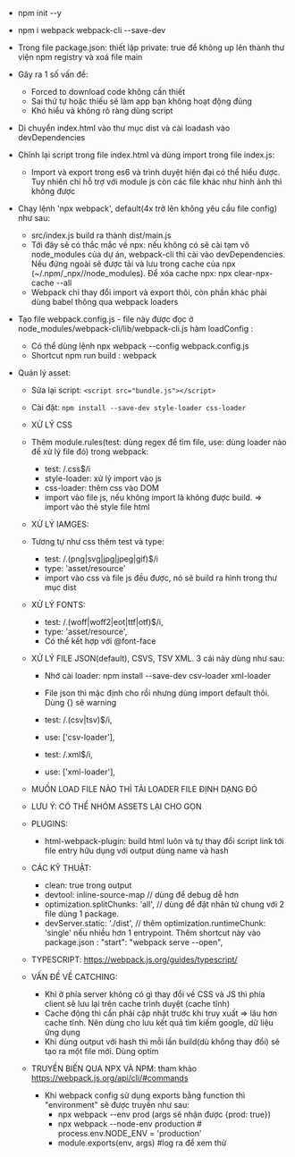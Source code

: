 - npm init --y
- npm i webpack webpack-cli --save-dev 
- Trong file package.json: thiết lập private: true để không up lên thành thư viện npm registry và xoá file main

- Gây ra 1 số vấn đề: 
   - Forced to download code không cần thiết
   - Sai thứ tự hoặc thiếu sẽ làm app bạn không hoạt động đúng 
   - Khó hiểu và không rõ ràng dùng script

- Di chuyển index.html vào thư mục dist và cài loadash vào devDependencies
- Chỉnh lại script trong file index.html và dùng import trong file index.js:
   - Import và export trong es6 và trình duyệt hiện đại có thể hiểu được. Tuy nhiên chỉ hỗ trợ với module js còn các file khác như hình ảnh thì không được
- Chạy lệnh 'npx webpack', default(4x trở lên không yêu cầu file config) như sau:
   - src/index.js build ra thành dist/main.js
   - Tới đây sẽ có thắc mắc về npx: nếu không có sẽ cài tạm vô node_modules của dự án, webpack-cli thì cài vào devDependencies. Nếu đứng ngoài sẽ được tải và lưu trong cache của npx (~/.npm/_npx/<hash>/node_modules). Để xóa cache npx: npx clear-npx-cache --all
   - Webpack chỉ thay đổi import và export thôi, còn phần khác phải dùng babel thông qua webpack loaders 

- Tạo file webpack.config.js - file này được đọc ở node_modules/webpack-cli/lib/webpack-cli.js hàm loadConfig :
   - Có thể dùng lệnh npx webpack --config webpack.config.js
   - Shortcut npm run build : webpack


- Quản lý asset: 
   - Sửa lại script: `<script src="bundle.js"></script>`
   - Cài đặt: `npm install --save-dev style-loader css-loader`
   
   - XỬ LÝ CSS
   - Thêm module.rules(test: dùng regex để tìm file, use: dùng loader nào để xử lý file đó) trong webpack:
      - test: /\.css$/i
      - style-loader: xử lý import vào js
      - css-loader: thêm css vào DOM  
      - import vào file js, nếu không import là không được build. => import vào thẻ style file html

   -  XỬ LÝ IAMGES:
   - Tương tự như css thêm test và type:
      - test: /\.(png|svg|jpg|jpeg|gif)$/i
      - type: 'asset/resource'
      - import vào css và file js đều được, nó sẽ build ra hình trong thư mục dist

   - XỬ LÝ FONTS:
      - test: /\.(woff|woff2|eot|ttf|otf)$/i,
      - type: 'asset/resource',
      - Có thể kết hợp với @font-face

   - XỬ LÝ FILE JSON(default), CSVS, TSV XML. 3 cái này dùng như sau:
      - Nhớ cài loader: npm install --save-dev csv-loader xml-loader
      - File json thì mặc định cho rồi nhưng dùng import default thôi. Dùng {} sẽ warning
      - test: /\.(csv|tsv)$/i,
      - use: ['csv-loader'],

      - test: /\.xml$/i,
      - use: ['xml-loader'],
   - MUỐN LOAD FILE NÀO THÌ TẢI LOADER FILE ĐỊNH DẠNG ĐÓ
   - LƯU Ý: CÓ THỂ NHÓM ASSETS LẠI CHO GỌN
   - PLUGINS:
      - html-webpack-plugin: build html luôn và tự thay đổi script link tới file entry hữu dụng với output dùng name và hash
   
   - CÁC KỸ THUẬT:
      - clean: true trong output 
      - devtool: inline-source-map // dùng để debug dễ hơn
      - optimization.splitChunks: 'all', // dùng để đặt nhân tử chung với 2 file dùng 1 package. 
      - devServer.static: './dist', // thêm optimization.runtimeChunk: 'single' nếu nhiều hơn 1 entrypoint. Thêm shortcut này vào package.json : "start": "webpack serve --open",

   - TYPESCRIPT: https://webpack.js.org/guides/typescript/
   - VẤN ĐỀ VỀ CATCHING: 
      - Khi ở phía server không có gì thay đổi về CSS và JS thì phía client sẽ lưu lại trên cache trình duyệt (cache tĩnh)
      - Cache động thì cần phải cập nhật trước khi truy xuất => lâu hơn cache tĩnh. Nên dùng cho lưu kết quả tìm kiếm google, dữ liệu ứng dụng
      - Khi dùng output với hash thì mỗi lần build(dù không thay đổi) sẽ tạo ra một file mới. Dùng optim
   
   - TRUYỀN BIẾN QUA NPX VÀ NPM: tham khảo https://webpack.js.org/api/cli/#commands
      - Khi webpack config sử dụng exports bằng function thì "environment" sẽ được truyền như sau:
         - npx webpack --env prod (args sẽ nhận được {prod: true})
         - npx webpack --node-env production   # process.env.NODE_ENV = 'production'
         - module.exports(env, args) #log ra để xem thử


